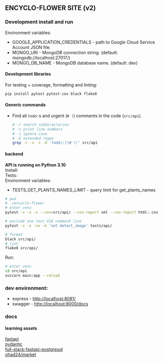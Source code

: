 ## ENCYCLO-FLOWER SITE (v2)

### Development install and run
Environment variables:  
* GOOGLE_APPLICATION_CREDENTIALS - path to Google Cloud Service Account JSON file.
* MONGO_URI - MongoDB connection string. (default: mongodb://localhost:27017/)
* MONGO_DB_NAME - MongoDB database name. (default: dev)

#### Development libraries
For testing + coverage, formatting and linting:
```bash
pip install pytest pytest-cov black flake8
```

#### Generic commands

* Find all `todo:`s and urgent (`# !`) comments in the code (`src/api`).  

    ```bash
    # -r search subdirectories
    # -n print line numbers
    # -i ignore case
    # -E extended regex
    grep -r -n -i -E 'todo\:|\# \!' src/api
    ```

#### backend
**API is running on Python 3.10**  
Install:  
Tests:  
Environment variables:  
* TESTS_GET_PLANTS_NAMES_LIMIT - query limit for get_plants_names
```bash
# pwd
# ./encyclo-flower
# enter venv
pytest -v -x -s --cov=src/api/ --cov-report xml --cov-report html:.cov_html

# exclude one test VIA command line
pytest -x -s -vv -k 'not detect_image' tests/api/

# format
black src/api/
# lint
flake8 src/api/
```
Run:
```bash
# enter venv
cd src/api
uvicorn main:app --reload
```





### dev environment:
* express - [http://localhost:8081/](http://localhost:8081/)
* swagger - [http://localhost:8000/docs](http://localhost:8000/docs)


### docs
#### learning assets
[fastapi](https://fastapi.tiangolo.com/)  
[pydantic](https://pydantic-docs.helpmanual.io/)  
[full-stack-fastapi-postgresql](https://github.com/tiangolo/full-stack-fastapi-postgresql/tree/master/%7B%7Bcookiecutter.project_slug%7D%7D/backend/app/app)  
[ohad24/market](https://github.com/ohad24/market)